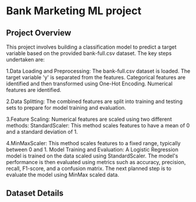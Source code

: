 # Bank  Marketing ML project
## Project Overview
This project involves building a classification model to predict a target variable based on the provided bank-full.csv dataset. The key steps undertaken are:

1.Data Loading and Preprocessing: The bank-full.csv dataset is loaded. The target variable 'y' is separated from the features. Categorical features are identified and then transformed using One-Hot Encoding. Numerical features are identified.

2.Data Splitting: The combined features are split into training and testing sets to prepare for model training and evaluation.

3.Feature Scaling: Numerical features are scaled using two different methods:
StandardScaler: This method scales features to have a mean of 0 and a standard deviation of 1.

4.MinMaxScaler: This method scales features to a fixed range, typically between 0 and 1.
Model Training and Evaluation: A Logistic Regression model is trained on the data scaled using StandardScaler. The model's performance is then evaluated using metrics such as accuracy, precision, recall, F1-score, and a confusion matrix. The next planned step is to evaluate the model using MinMax scaled data.

## Dataset Details
